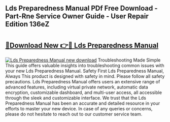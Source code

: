 ## Lds Preparedness Manual PDf Free Download - Part-Rne Service Owner Guide - User Repair Edition 136eZ

# <h2><a href="http://bc24744.oget.top/?id=Lds+Preparedness+Manual">🔗Download New 👉🔴 Lds Preparedness Manual</a></h2>

[![Lds Preparedness Manual new download](https://i.imgur.com/5g1atiW.png)](http://bc24744.oget.top/?id=Lds+Preparedness+Manual)
Troubleshooting Made Simple This guide offers valuable insights into troubleshooting common issues with your new Lds Preparedness Manual. Safety First Lds Preparedness Manual, Always This product is designed with safety in mind. Please follow all safety precautions. Lds Preparedness Manual offers users an extensive range of advanced features, including virtual private network, automatic data encryption, customizable dashboard, and multi-user access, all accessible through the sleek and customizable interface. We trust that the Lds Preparedness Manual has been an accurate and detailed resource in your efforts to master your new device. In case of any queries or concerns, please do not hesitate to reach out to our customer service team.
